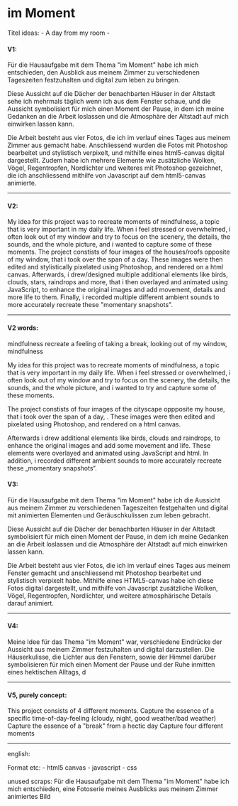 # im Moment

Titel ideas:
    - A day from my room
    - 


#### V1:

Für die Hausaufgabe mit dem Thema "im Moment" habe ich mich entschieden, den Ausblick aus meinem Zimmer zu verschiedenen Tageszeiten 
festzuhalten und digital zum leben zu bringen.

Diese Aussicht auf die Dächer der benachbarten Häuser in der Altstadt sehe ich mehrmals täglich wenn ich aus dem Fenster schaue, und
die Aussicht symbolisiert für mich einen Moment der Pause, in dem ich meine Gedanken an die Arbeit loslassen und die Atmosphäre der Altstadt
auf mich einwirken lassen kann.

Die Arbeit besteht aus vier Fotos, die ich im verlauf eines Tages aus meinem Zimmer aus gemacht habe. Anschliessend wurden die Fotos mit
Photoshop bearbeitet und stylistisch verpixelt, und mithilfe eines html5-canvas digital dargestellt. Zudem habe ich mehrere Elemente wie
zusätzliche Wolken, Vögel, Regentropfen, Nordlichter und weiteres mit Photoshop gezeichnet, die ich anschliessend mithilfe von Javascript 
auf dem html5-canvas animierte.













___

#### V2:


My idea for this project was to recreate moments of mindfulness, a topic that is very important in my 
daily life. When i feel stressed or overwhelmed, i often look out of my window and try to focus on the scenery, the
details, the sounds, and the whole picture, and i wanted to capture some of these moments.
The project constists of four images of the houses/roofs opposite of my window, that i took  over the span of a day.
These images were then edited and stylistically pixelated using Photoshop, and rendered on a html canvas. Afterwards,
i drew/designed multiple additional elements like birds, clouds, stars, raindrops and more, that i then overlayed and
animated using JavaScript, to enhance the original images and add movement, details and more life to them. Finally, i
recorded multiple different ambient sounds to more accurately recreate these "momentary snapshots".


___

#### V2 words:

mindfulness
recreate a feeling of taking a break, looking out of my window, mindfulness


My idea for this project was to recreate moments of mindfulness, a topic that 
is very important in my daily life. When i feel stressed or overwhelmed, i often look out of my window and try to focus on the scenery, the details, the sounds, and the whole picture, and i wanted to try and capture some of these moments.

The project constists of four images of the cityscape oppposite my house, that i took over the span of a day, . These images were then edited and pixelated using Photoshop, and rendered on a html canvas. 

Afterwards i drew additional elements like birds, clouds and raindrops, to 
enhance the original images and add some movement and life. These elements were overlayed and animated using JavaScript and html. In addition, i recorded different ambient sounds to more accurately recreate these „momentary 
snapshots“.


























#### V3: 

Für die Hausaufgabe mit dem Thema "im Moment" habe ich die Aussicht aus meinem Zimmer zu verschiedenen Tageszeiten festgehalten und 
digital mit animierten Elementen und Geräuschkulissen zum leben gebracht. 

Diese Aussicht auf die Dächer der benachbarten Häuser in der Altstadt symbolisiert für mich einen Moment der Pause, in dem ich meine 
Gedanken an die Arbeit loslassen und die Atmosphäre der Altstadt auf mich einwirken lassen kann.

Die Arbeit besteht aus vier Fotos, die ich im verlauf eines Tages aus meinem Fenster gemacht und anschliessend mit
Photoshop bearbeitet und stylistisch verpixelt habe. Mithilfe eines HTML5-canvas habe ich diese Fotos digital dargestellt, und mithilfe von Javascript zusätzliche Wolken, Vögel, Regentropfen, Nordlichter, und weitere atmosphärische Details darauf animiert.

___

#### V4:

Meine Idee für das Thema "im Moment" war, verschiedene Eindrücke der Aussicht aus meinem Zimmer festzuhalten und digital darzustellen.
Die Häuserkulisse, die Lichter aus den Fenstern, sowie der Himmel darüber symbolisieren für mich einen Moment der Pause und der Ruhe
inmitten eines hektischen Alltags, d

___

#### V5, purely concept:

This project consists of 4 different moments.
Capture the essence of a specific time-of-day-feeling (cloudy, night, good weather/bad weather)
Capture the essence of a "break" from a hectic day
Capture four different moments


___






english:





Format etc:
    - html5 canvas
    - javascript
    - css

unused scraps:
Für die Hausaufgabe mit dem Thema "im Moment" habe ich mich entschieden, eine Fotoserie meines Ausblicks aus meinem Zimmer animiertes Bild